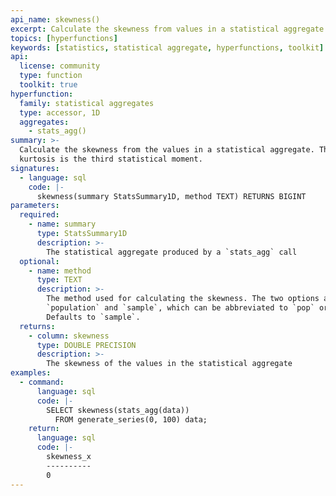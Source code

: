 ```yaml
---
api_name: skewness()
excerpt: Calculate the skewness from values in a statistical aggregate
topics: [hyperfunctions]
keywords: [statistics, statistical aggregate, hyperfunctions, toolkit]
api:
  license: community
  type: function
  toolkit: true
hyperfunction:
  family: statistical aggregates
  type: accessor, 1D
  aggregates:
    - stats_agg()
summary: >-
  Calculate the skewness from the values in a statistical aggregate. The
  kurtosis is the third statistical moment.
signatures:
  - language: sql
    code: |-
      skewness(summary StatsSummary1D, method TEXT) RETURNS BIGINT
parameters:
  required:
    - name: summary
      type: StatsSummary1D
      description: >-
        The statistical aggregate produced by a `stats_agg` call
  optional:
    - name: method
      type: TEXT
      description: >-
        The method used for calculating the skewness. The two options are
        `population` and `sample`, which can be abbreviated to `pop` or `samp`.
        Defaults to `sample`.
  returns:
    - column: skewness
      type: DOUBLE PRECISION
      description: >-
        The skewness of the values in the statistical aggregate
examples:
  - command:
      language: sql
      code: |-
        SELECT skewness(stats_agg(data))
          FROM generate_series(0, 100) data;
    return:
      language: sql
      code: |-
        skewness_x
        ----------
        0
---
```


